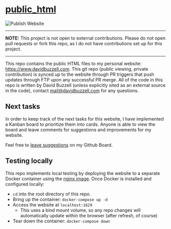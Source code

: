 # [public_html](https://github.com/xhamyd/public_html)

![Publish Website](https://github.com/xhamyd/public_html/workflows/Publish%20Website/badge.svg?branch=master)

-----

**NOTE:** This project is not open to external contributions. Please do
not open pull requests or fork this repo, as I do not have contributions
set up for this project.

-----

This repo contains the public HTML files to my personal website:
<https://www.davidbuzzell.com>. This git repo (public viewing, private
contribution) is synced up to the website through PR triggers that push
updates through FTP upon any successful PR merge. All of the code in
this repo is written by David Buzzell (unless explicitly sited as an
external source in the code), contact [mail@davidbuzzell.com](mailto:mail@davidbuzzell.com)
for any questions.

## Next tasks

In order to keep track of the next tasks for this website, I have implemented
a Kanban board to prioritize them into cards. Anyone is able to view the
board and leave comments for suggestions and improvements for my website.

Feel free to [leave suggestions](https://github.com/xhamyd/public_html/issues/33)
on my Github Board.

## Testing locally

This repo implements local testing by deploying the website to a separate
Docker container using the [nginx image](https://hub.docker.com/_/nginx).
Once Docker is installed and configured locally:

* `cd` into the root directory of this repo.
* Bring up the container: `docker-compose up -d`
* Access the website at `localhost:1629`
    * This uses a bind mount volume, so any repo changes will automatically update within the browser (after refresh,
    of course)
* Tear down the container: `docker-compose down`
